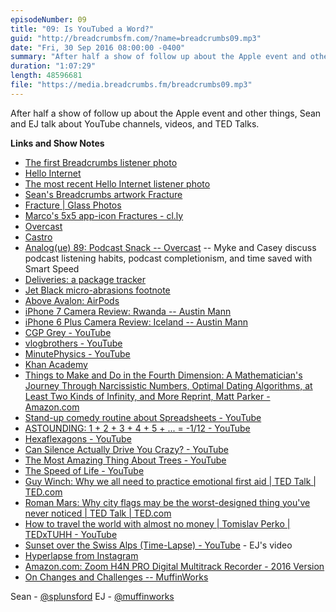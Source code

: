 ```yaml
---
episodeNumber: 09
title: "09: Is YouTubed a Word?"
guid: "http://breadcrumbsfm.com/?name=breadcrumbs09.mp3"
date: "Fri, 30 Sep 2016 08:00:00 -0400"
summary: "After half a show of follow up about the Apple event and other things, Sean and EJ talk about YouTube channels, videos, and TED Talks."
duration: "1:07:29"
length: 48596681
file: "https://media.breadcrumbs.fm/breadcrumbs09.mp3"
---
```

After half a show of follow up about the Apple event and other things, Sean and EJ talk about YouTube channels, videos, and TED Talks.

**Links and Show Notes** 
- [The first Breadcrumbs listener photo](https://twitter.com/efrataitel/status/779098727906770944)
- [Hello Internet](http://www.hellointernet.fm/)
- [ The most recent Hello Internet listener photo](http://static1.squarespace.com/static/52d66949e4b0a8cec3bcdd46/t/57da845bbe65946d7044c868/1473938533452/?format=1500w)
- [Sean's Breadcrumbs artwork Fracture](https://twitter.com/SPLunsford/status/779357196048015360)
- [Fracture | Glass Photos](https://www.fractureme.com/)
- [Marco's 5x5 app-icon Fractures - cl.ly](http://cl.ly/image/1p400i300h2F)
- [ Overcast](https://geo.itunes.apple.com/us/app/overcast-podcast-player/id888422857)
- [ Castro](https://geo.itunes.apple.com/us/app/castro-play-share-podcasts/id1080840241)
- [Analog(ue) 89: Podcast Snack -- Overcast](https://overcast.fm/+DAvJaPmi0/18:56) -- Myke and Casey discuss podcast listening habits, podcast completionism, and time saved with Smart Speed
- [ Deliveries: a package tracker](https://geo.itunes.apple.com/us/app/deliveries-a-package-tracker/id290986013)
- [Jet Black micro-abrasions footnote](https://twitter.com/caseyliss/status/773602312845717504)
- [Above Avalon: AirPods](http://www.aboveavalon.com/notes/2016/9/13/airpods)
- [iPhone 7 Camera Review: Rwanda -- Austin Mann](http://austinmann.com/trek/iphone-7-camera-review-rwanda)
- [iPhone 6 Plus Camera Review: Iceland -- Austin Mann](http://austinmann.com/trek/iphone-6-plus-camera-review-iceland)
- [CGP Grey - YouTube](https://www.youtube.com/user/CGPGrey)
- [vlogbrothers - YouTube](https://www.youtube.com/user/vlogbrothers)
- [MinutePhysics - YouTube](https://www.youtube.com/user/minutephysics)
- [Khan Academy](https://www.khanacademy.org/)
- [Things to Make and Do in the Fourth Dimension: A Mathematician's Journey Through Narcissistic Numbers, Optimal Dating Algorithms, at Least Two Kinds of Infinity, and More Reprint, Matt Parker - Amazon.com](http://www.amazon.com/dp/B00JD1LBBY/?tag=breadcrumbsfm-20)
- [Stand-up comedy routine about Spreadsheets - YouTube](http://youtu.be/UBX2QQHlQ_I)
- [ASTOUNDING: 1 + 2 + 3 + 4 + 5 + ... = -1/12 - YouTube](http://youtu.be/w-I6XTVZXww)
- [Hexaflexagons - YouTube](http://youtu.be/VIVIegSt81k)
- [Can Silence Actually Drive You Crazy? - YouTube](http://youtu.be/mXVGIb3bzHI)
- [The Most Amazing Thing About Trees - YouTube](http://youtu.be/BickMFHAZR0)
- [The Speed of Life - YouTube](http://youtu.be/aIx2N-viNwY)
- [ Guy Winch: Why we all need to practice emotional first aid | TED Talk | TED.com](http://www.ted.com/talks/guy_winch_the_case_for_emotional_hygiene)
- [ Roman Mars: Why city flags may be the worst-designed thing you've never noticed | TED Talk | TED.com](http://www.ted.com/talks/roman_mars_why_city_flags_may_be_the_worst_designed_thing_you_ve_never_noticed)
- [How to travel the world with almost no money | Tomislav Perko | TEDxTUHH - YouTube](https://m.youtube.com/watch?v=R7vmHGAshi8&feature=youtu.be)
- [Sunset over the Swiss Alps (Time-Lapse) - YouTube](http://youtu.be/7_mm1h7R_NM) - EJ's video
- [ Hyperlapse from Instagram](https://geo.itunes.apple.com/us/app/hyperlapse-from-instagram/id740146917)
- [Amazon.com: Zoom H4N PRO Digital Multitrack Recorder - 2016 Version](http://www.amazon.com/dp/B01DPOXS8I/?tag=breadcrumbsfm-20)
- [On Changes and Challenges -- MuffinWorks](http://www.muffin.works/blog/2016/7/12/on-changes-and-challenges)

Sean - [@splunsford](https://twitter.com/splunsford) EJ - [@muffinworks](https://twitter.com/muffinworks)